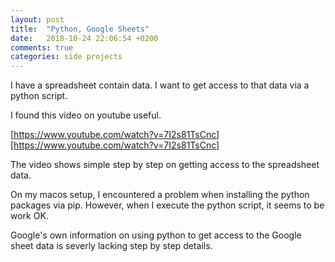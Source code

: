 ```yaml
---
layout: post
title:  "Python, Google Sheets"
date:   2018-10-24 22:06:54 +0200
comments: true
categories: side projects 
---
```

I have a spreadsheet contain data. I want to get access to that data via a python script.

I found this video on youtube useful.

[https://www.youtube.com/watch?v=7I2s81TsCnc][https://www.youtube.com/watch?v=7I2s81TsCnc]

The video shows simple step by step on getting access to the spreadsheet data.

On my macos setup, I encountered a problem when installing the python packages via pip. However, when I execute the python script, it seems to be work OK.

Google's own information on using python to get access to the Google sheet data is severly lacking step by step details. 

